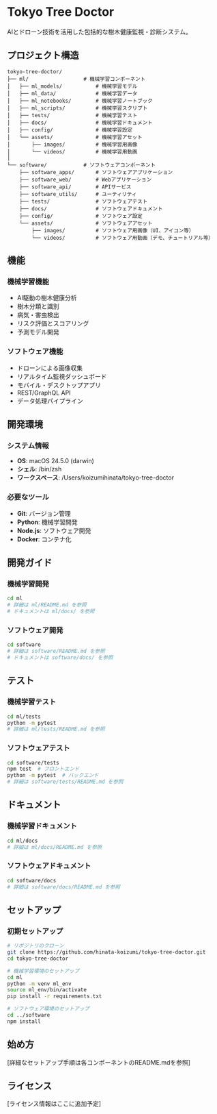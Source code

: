 # Tokyo Tree Doctor

AIとドローン技術を活用した包括的な樹木健康監視・診断システム。

## プロジェクト構造

```
tokyo-tree-doctor/
├── ml/                  # 機械学習コンポーネント
│   ├── ml_models/           # 機械学習モデル
│   ├── ml_data/             # 機械学習データ
│   ├── ml_notebooks/        # 機械学習ノートブック
│   ├── ml_scripts/          # 機械学習スクリプト
│   ├── tests/               # 機械学習テスト
│   ├── docs/                # 機械学習ドキュメント
│   ├── config/              # 機械学習設定
│   └── assets/              # 機械学習アセット
│       ├── images/          # 機械学習用画像
│       └── videos/          # 機械学習用動画
│
└── software/            # ソフトウェアコンポーネント
    ├── software_apps/       # ソフトウェアアプリケーション
    ├── software_web/        # Webアプリケーション
    ├── software_api/        # APIサービス
    ├── software_utils/      # ユーティリティ
    ├── tests/               # ソフトウェアテスト
    ├── docs/                # ソフトウェアドキュメント
    ├── config/              # ソフトウェア設定
    └── assets/              # ソフトウェアアセット
        ├── images/          # ソフトウェア用画像（UI、アイコン等）
        └── videos/          # ソフトウェア用動画（デモ、チュートリアル等）
```

## 機能

### 機械学習機能
- AI駆動の樹木健康分析
- 樹木分類と識別
- 病気・害虫検出
- リスク評価とスコアリング
- 予測モデル開発

### ソフトウェア機能
- ドローンによる画像収集
- リアルタイム監視ダッシュボード
- モバイル・デスクトップアプリ
- REST/GraphQL API
- データ処理パイプライン

## 開発環境

### システム情報
- **OS**: macOS 24.5.0 (darwin)
- **シェル**: /bin/zsh
- **ワークスペース**: /Users/koizumihinata/tokyo-tree-doctor

### 必要なツール
- **Git**: バージョン管理
- **Python**: 機械学習開発
- **Node.js**: ソフトウェア開発
- **Docker**: コンテナ化

## 開発ガイド

### 機械学習開発
```bash
cd ml
# 詳細は ml/README.md を参照
# ドキュメントは ml/docs/ を参照
```

### ソフトウェア開発
```bash
cd software
# 詳細は software/README.md を参照
# ドキュメントは software/docs/ を参照
```

## テスト

### 機械学習テスト
```bash
cd ml/tests
python -m pytest
# 詳細は ml/tests/README.md を参照
```

### ソフトウェアテスト
```bash
cd software/tests
npm test  # フロントエンド
python -m pytest  # バックエンド
# 詳細は software/tests/README.md を参照
```

## ドキュメント

### 機械学習ドキュメント
```bash
cd ml/docs
# 詳細は ml/docs/README.md を参照
```

### ソフトウェアドキュメント
```bash
cd software/docs
# 詳細は software/docs/README.md を参照
```

## セットアップ

### 初期セットアップ
```bash
# リポジトリのクローン
git clone https://github.com/hinata-koizumi/tokyo-tree-doctor.git
cd tokyo-tree-doctor

# 機械学習環境のセットアップ
cd ml
python -m venv ml_env
source ml_env/bin/activate
pip install -r requirements.txt

# ソフトウェア環境のセットアップ
cd ../software
npm install
```

## 始め方

[詳細なセットアップ手順は各コンポーネントのREADME.mdを参照]

## ライセンス

[ライセンス情報はここに追加予定] 